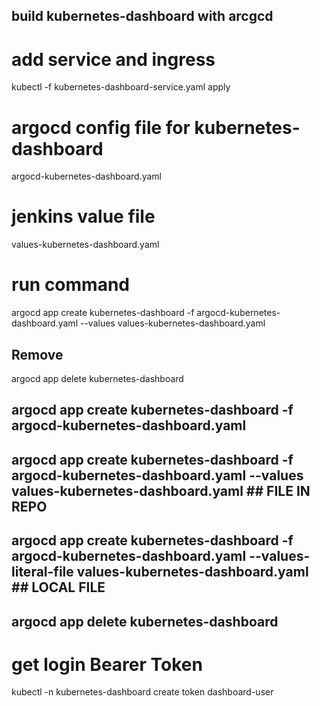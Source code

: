## build kubernetes-dashboard with arcgcd
# add service and ingress
kubectl -f kubernetes-dashboard-service.yaml apply

# argocd config file for kubernetes-dashboard
argocd-kubernetes-dashboard.yaml

# jenkins value file
values-kubernetes-dashboard.yaml

# run command
argocd app create kubernetes-dashboard -f argocd-kubernetes-dashboard.yaml --values values-kubernetes-dashboard.yaml


## Remove
argocd app delete kubernetes-dashboard


## argocd app create kubernetes-dashboard -f argocd-kubernetes-dashboard.yaml
## argocd app create kubernetes-dashboard -f argocd-kubernetes-dashboard.yaml --values values-kubernetes-dashboard.yaml ## FILE IN REPO
## argocd app create kubernetes-dashboard -f argocd-kubernetes-dashboard.yaml --values-literal-file values-kubernetes-dashboard.yaml ## LOCAL FILE
## argocd app delete kubernetes-dashboard

# get login Bearer Token
kubectl -n kubernetes-dashboard create token dashboard-user
